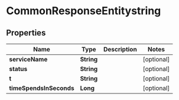 # CommonResponseEntitystring

## Properties
Name | Type | Description | Notes
------------ | ------------- | ------------- | -------------
**serviceName** | **String** |  |  [optional]
**status** | **String** |  |  [optional]
**t** | **String** |  |  [optional]
**timeSpendsInSeconds** | **Long** |  |  [optional]
